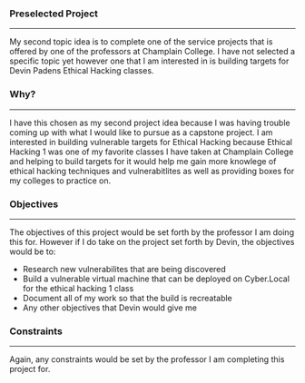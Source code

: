 ### Preselected Project
------
My second topic idea is to complete one of the service projects that is offered by one of the professors at Champlain College. I have not selected a specific topic 
yet however one that I am interested in is building targets for Devin Padens Ethical Hacking classes. 

### Why? 
------
I have this chosen as my second project idea because I was having trouble coming up with what I would like to pursue as a capstone project. I am interested in building vulnerable targets for Ethical Hacking because Ethical Hacking 1 was one of my favorite classes I have taken at Champlain College and helping to build targets for it 
would help me gain more knowlege of ethical hacking techniques and vulnerabitlites as well as providing boxes for my colleges to practice on. 

### Objectives
------
The objectives of this project would be set forth by the professor I am doing this for. However if I do take on the project set forth by Devin, the objectives would be to:
* Research new vulnerabilites that are being discovered
* Build a vulnerable virtual machine that can be deployed on Cyber.Local for the ethical hacking 1 class
* Document all of my work so that the build is recreatable
* Any other objectives that Devin would give me

### Constraints
------
Again, any constraints would be set by the professor I am completing this project for. 
